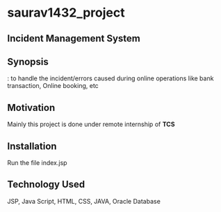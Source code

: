 # saurav1432_project

<h2>Incident Management System</h2>

<h2>Synopsis</h2>: 
to handle the incident/errors caused during online operations like 
 bank transaction, Online booking, etc

<h2>Motivation</h2>
Mainly this project is done under remote internship of <b>TCS</b> 

<h2>Installation</h2>
Run the file index.jsp

<H2>Technology Used</h2>
JSP, Java Script, HTML, CSS, JAVA, Oracle Database


